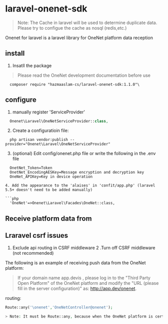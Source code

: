 # laravel-onenet-sdk

> Note: The Cache in laravel will be used to determine duplicate data. Please try to configue the cache as nosql (redis,etc.)

Onenet for laravel is a laravel library for OneNet platform data reception 

## install

1. Insatll the package 

> Please read the OneNet development documentation before use

```shell
  composer require "hazmaaslam-cs/laravel-onenet-sdk:1.1.0"\
```

## configure

1. manually register 'ServiceProvider'

```php
  Onenet\Laravel\OneNetServiceProvider::class,
```

2. Create a configuratioin file:

```shell
  php artisan vendor:publish --provider="Onenet\Laravel\OneNetServiceProvider"
```

3. (optional) Edit config/onenet.php file or write the following in the .env file

```.env
  OnetNet_Token=Token
  OnetNet_EncodingAESKey=Message encryption and decryption key
  OneNet_APIKey=Key in device operation
  
4. Add the appearance to the 'alaises' in 'confit/app.php' (laravel 5.5+ doesn't need to be added manually)

```php
  'OneNet'=>Onenet\Laravel\Facades\OneNet::class,
```

## Receive platform data from 

## Lraravel csrf issues

1. Exclude api routing in CSRF middleware
2 .Turn off CSRF middleware (not recommended)

The following is an example of receiving push data from the OneNet platform:

> If your domain name app.devis , please log in to the "Third Party Open Platform" of the OneNet platform and modify the "URL (please fill in the server configuration)" as: http://app.dev/onenet.

routing:

```php
Route::any('\onenet','OneNetController@onenet');

> Note: It must be Route::any, because when the OneNet platform is certified, it is when the GETplatform message is pushed.POST



